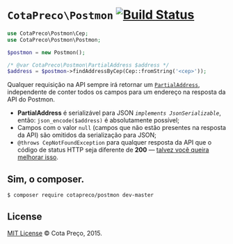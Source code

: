 # `CotaPreco\Postmon` [![Build Status](https://travis-ci.org/CotaPreco/Postmon.svg)](https://travis-ci.org/CotaPreco/Postmon)

```PHP
use CotaPreco\Postmon\Cep;
use CotaPreco\Postmon\Postmon;

$postmon = new Postmon();

/* @var CotaPreco\Postmon\PartialAddress $address */
$address = $postmon->findAddressByCep(Cep::fromString('<cep>'));

```
Qualquer requisição na API sempre irá retornar um [`PartialAddress`](https://github.com/CotaPreco/Postmon/blob/master/src/CotaPreco/Postmon/PartialAddress.php), independente de conter todos os campos para um endereço na resposta da API do Postmon.

- **PartialAddress** é serializável para JSON *`implements JsonSerializable`*, então: `json_encode($address)` é absolutamente possível;
- Campos com o valor `null` (campos que não estão presentes na resposta da API) são omitidos da serialização para JSON;
- `@throws CepNotFoundException` para qualquer resposta da API que o código de status HTTP seja diferente de **200** &mdash; [talvez você queira melhorar isso](https://github.com/CotaPreco/Postmon/pulls).

## Sim, o composer.
```
$ composer require cotapreco/postmon dev-master
```

## License
[MIT License](https://raw.githubusercontent.com/CotaPreco/Postmon/master/LICENSE) © Cota Preço, 2015.
